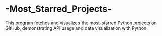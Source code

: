 # -Most_Starred_Projects-
This program fetches and visualizes the most-starred Python projects on GitHub, demonstrating API usage and data visualization with Python.
